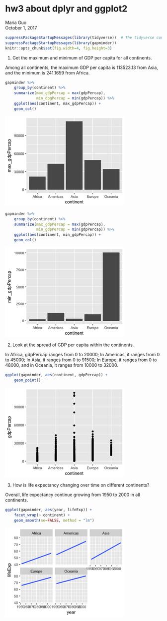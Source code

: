# hw3 about dplyr and ggplot2
Maria Guo  
October 1, 2017  


```r
suppressPackageStartupMessages(library(tidyverse))  # The tidyverse contains ggplot2!
suppressPackageStartupMessages(library(gapminder))
knitr::opts_chunk$set(fig.width=4, fig.height=3)
```


1. Get the maximum and minimum of GDP per capita for all continents.

Among all continents, the maximum GDP per capita is 113523.13 from Asia, and the minimum is 241.1659 from Africa.


```r
gapminder %>%
    group_by(continent) %>% 
    summarize(max_gdpPercap = max(gdpPercap),
              min_dpgPercap = min(gdpPercap)) %>%
    ggplot(aes(continent, max_gdpPercap)) +
    geom_col() 
```

![](hw03_files/figure-html/unnamed-chunk-2-1.png)<!-- -->

```r
gapminder %>%
    group_by(continent) %>% 
    summarize(max_gdpPercap = max(gdpPercap),
              min_gdpPercap = min(gdpPercap)) %>%
    ggplot(aes(continent, min_gdpPercap)) +
    geom_col() 
```

![](hw03_files/figure-html/unnamed-chunk-3-1.png)<!-- -->



2. Look at the spread of GDP per capita within the continents.

In Africa, gdpPercap ranges from 0 to 20000; In Americas, it ranges from 0 to 45000; In Asia, it ranges from 0 to 91500; In Europe, it ranges from 0 to 48000, and in Oceania, it ranges from 10000 to 32000.


```r
ggplot(gapminder, aes(continent, gdpPercap)) +
    geom_point()
```

![](hw03_files/figure-html/unnamed-chunk-4-1.png)<!-- -->

3. How is life expectancy changing over time on different continents?

Overall, life expectancy continue growing from 1950 to 2000 in all continents.

```r
ggplot(gapminder, aes(year, lifeExp)) +
    facet_wrap(~ continent) +
    geom_smooth(se=FALSE, method = "lm")
```

![](hw03_files/figure-html/unnamed-chunk-5-1.png)<!-- -->














